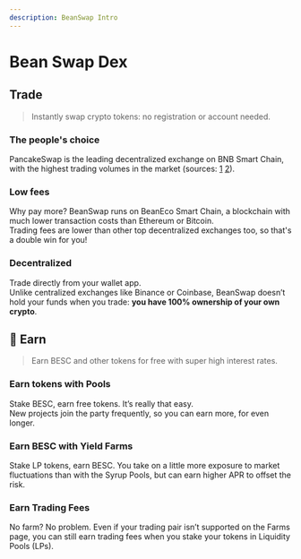 ```yaml
---
description: BeanSwap Intro
---
```


# Bean Swap Dex

## &#x20;Trade

> Instantly swap crypto tokens: no registration or account needed.

### The people's choice

PancakeSwap is the leading decentralized exchange on BNB Smart Chain, with the highest trading volumes in the market (sources: [1](https://www.coingecko.com/en/exchanges/decentralized) [2](https://coinmarketcap.com/rankings/exchanges/dex/)).

### Low fees

Why pay more? BeanSwap runs on BeanEco Smart Chain, a blockchain with much lower transaction costs than Ethereum or Bitcoin.\
Trading fees are lower than other top decentralized exchanges too, so that's a double win for you!

### Decentralized

Trade directly from your wallet app.\
Unlike centralized exchanges like Binance or Coinbase, BeanSwap doesn’t hold your funds when you trade: **you have 100% ownership of your own crypto**.

## 💸 Earn

> Earn BESC and other tokens for free with super high interest rates.

### Earn tokens with Pools

Stake BESC, earn free tokens. It’s really that easy.\
New projects join the party frequently, so you can earn more, for even longer.

### Earn BESC with Yield Farms

Stake LP tokens, earn BESC. You take on a little more exposure to market fluctuations than with the Syrup Pools, but can earn higher APR to offset the risk.

### Earn Trading Fees

No farm? No problem. Even if your trading pair isn’t supported on the Farms page, you can still earn trading fees when you stake your tokens in Liquidity Pools (LPs).
